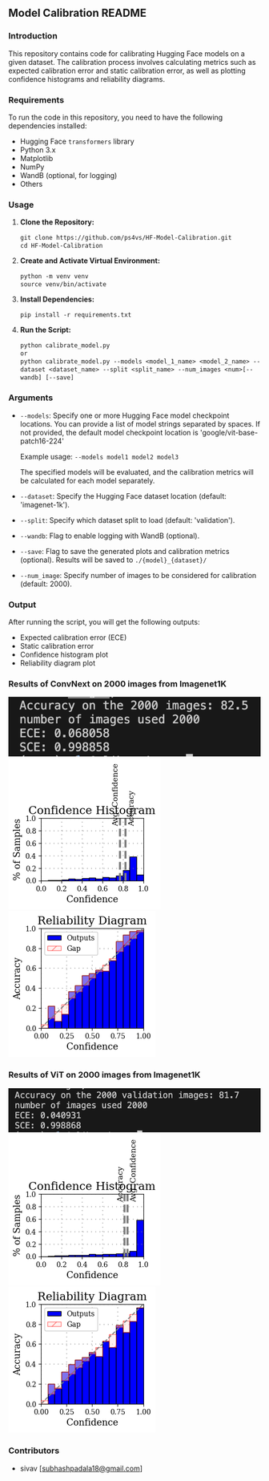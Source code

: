 ## Model Calibration README

### Introduction
This repository contains code for calibrating Hugging Face models on a given dataset. The calibration process involves calculating metrics such as expected calibration error and static calibration error, as well as plotting confidence histograms and reliability diagrams.

### Requirements
To run the code in this repository, you need to have the following dependencies installed:
- Hugging Face `transformers` library
- Python 3.x
- Matplotlib
- NumPy
- WandB (optional, for logging)
- Others

### Usage
1. **Clone the Repository:**
   ```
   git clone https://github.com/ps4vs/HF-Model-Calibration.git
   cd HF-Model-Calibration
   ```

2. **Create and Activate Virtual Environment:**
   ```
   python -m venv venv
   source venv/bin/activate
   ```

3. **Install Dependencies:**
   ```
   pip install -r requirements.txt
   ```

4. **Run the Script:**
   ```
   python calibrate_model.py
   or 
   python calibrate_model.py --models <model_1_name> <model_2_name> --dataset <dataset_name> --split <split_name> --num_images <num>[--wandb] [--save]
   ```

### Arguments
- `--models`: Specify one or more Hugging Face model checkpoint locations. You can provide a list of model strings separated by spaces. If not provided, the default model checkpoint location is 'google/vit-base-patch16-224' 

    Example usage: `--models model1 model2 model3`

    The specified models will be evaluated, and the calibration metrics will be calculated for each model separately.

- `--dataset`: Specify the Hugging Face dataset location (default: 'imagenet-1k').
- `--split`: Specify which dataset split to load (default: 'validation').
- `--wandb`: Flag to enable logging with WandB (optional).
- `--save`: Flag to save the generated plots and calibration metrics (optional). 
            Results will be saved to `./{model}_{dataset}/`
- `--num_image`: Specify number of images to be considered for calibration (default: 2000).

### Output
After running the script, you will get the following outputs:
- Expected calibration error (ECE)
- Static calibration error
- Confidence histogram plot
- Reliability diagram plot

### Results of ConvNext on 2000 images from Imagenet1K
![Results](./facebook/convnext-tiny-224_imagenet-1k/image.png)
![Confidence Histogram](./facebook/convnext-tiny-224_imagenet-1k/conf_histogram_test.png)
![Reliability Diagram](./facebook/convnext-tiny-224_imagenet-1k/rel_diagram_test.png)

### Results of ViT on 2000 images from Imagenet1K
![Results](./google/vit-base-patch16-224_imagenet-1k/image.png)
![Confidence Histogram](./google/vit-base-patch16-224_imagenet-1k/conf_histogram_test.png)
![Reliability Diagram](./google/vit-base-patch16-224_imagenet-1k/rel_diagram_test.png)

### Contributors
- sivav [subhashpadala18@gmail.com]